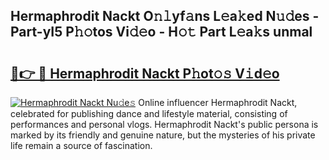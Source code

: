 ## Hermaphrodit Nackt O𝚗𝚕yf𝚊ns L𝚎a𝚔ed N𝚞𝚍es - Part-yI5 P𝚑𝚘tos Vi𝚍𝚎o - H𝚘𝚝 Part L𝚎a𝚔s unmal

# <h2><a href="http://kfd23jl.oniu.top/?m=Hermaphrodit+Nackt">🔗👉 🔴 Hermaphrodit Nackt P𝚑ot𝚘𝚜 V𝚒d𝚎o</a></h2>

[![Hermaphrodit Nackt Nu𝚍e𝚜](https://i.imgur.com/0qMVB7G.gif)](http://kfd23jl.oniu.top/?m=Hermaphrodit+Nackt)
Online influencer Hermaphrodit Nackt, celebrated for publishing dance and lifestyle material, consisting of performances and personal vlogs. Hermaphrodit Nackt's public persona is marked by its friendly and genuine nature, but the mysteries of his private life remain a source of fascination.  
